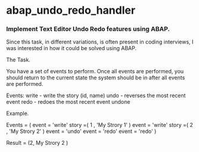 # abap_undo_redo_handler

### Implement Text Editor Undo Redo features using ABAP.

Since this task, in different variations, is often present in coding interviews, I was interested in how it could be solved using ABAP.

The Task. 

You have a set of events to perform. Once all events are performed, you should return to the current state the system should be in after all events are performed.

Events:
write - write the story (id, name) 
undo - reverses the most recent event
redo - redoes the most recent event undone 

Example.

Events = ( event = 'write' story =( 1 , 'My Strory 1'  )
		 event = 'write' story =( 2 , 'My Strory 2'  )
 		 event = 'undo'
 		 event = 'redo'
		 event = 'redo' )

Result = (2, My Strory 2 )

